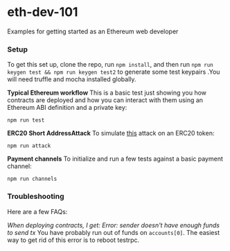 # eth-dev-101
Examples for getting started as an Ethereum web developer

### Setup
To get this set up, clone the repo, run `npm install`, and then run `npm run keygen test && npm run keygen test2` to generate
some test keypairs .You will need truffle and mocha installed globally.

**Typical Ethereum workflow**
This is a basic test just showing you how contracts are deployed and how you can interact with them using an Ethereum ABI
definition and a private key:

`npm run test`

**ERC20 Short AddressAttack**
To simulate [this](http://vessenes.com/the-erc20-short-address-attack-explained/) attack on an ERC20 token:

`npm run attack`

**Payment channels**
To initialize and run a few tests against a basic payment channel:

`npm run channels`


### Troubleshooting

Here are a few FAQs:

*When deploying contracts, I get: Error: sender doesn't have enough funds to send tx*
You have probably run out of funds on `accounts[0]`. The easiest way to get rid of this error is to reboot testrpc.
